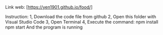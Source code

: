 Link web: [https://yen1901.github.io/food/]

Instruction: 
1, Download the code file from github
2, Open this folder with Visual Studio Code
3, Open Terminal
4, Execute the command:
npm install
npm start
And the program is running 
